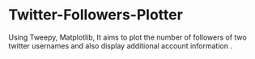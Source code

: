 # Twitter-Followers-Plotter
Using Tweepy, Matplotlib, It aims to plot the number of followers of two twitter usernames and also display additional account information . 
